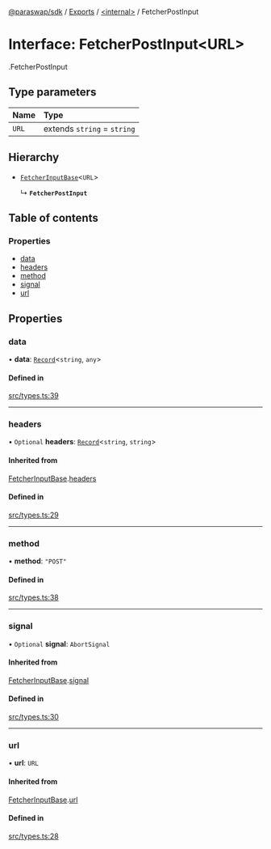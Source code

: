 [@paraswap/sdk](../README.md) / [Exports](../modules.md) / [<internal\>](../modules/internal_.md) / FetcherPostInput

# Interface: FetcherPostInput<URL\>

[<internal>](../modules/internal_.md).FetcherPostInput

## Type parameters

| Name | Type |
| :------ | :------ |
| `URL` | extends `string` = `string` |

## Hierarchy

- [`FetcherInputBase`](internal_.FetcherInputBase.md)<`URL`\>

  ↳ **`FetcherPostInput`**

## Table of contents

### Properties

- [data](internal_.FetcherPostInput.md#data)
- [headers](internal_.FetcherPostInput.md#headers)
- [method](internal_.FetcherPostInput.md#method)
- [signal](internal_.FetcherPostInput.md#signal)
- [url](internal_.FetcherPostInput.md#url)

## Properties

### data

• **data**: [`Record`](../modules/internal_.md#record)<`string`, `any`\>

#### Defined in

[src/types.ts:39](https://github.com/paraswap/paraswap-sdk/blob/master/src/types.ts#L39)

___

### headers

• `Optional` **headers**: [`Record`](../modules/internal_.md#record)<`string`, `string`\>

#### Inherited from

[FetcherInputBase](internal_.FetcherInputBase.md).[headers](internal_.FetcherInputBase.md#headers)

#### Defined in

[src/types.ts:29](https://github.com/paraswap/paraswap-sdk/blob/master/src/types.ts#L29)

___

### method

• **method**: ``"POST"``

#### Defined in

[src/types.ts:38](https://github.com/paraswap/paraswap-sdk/blob/master/src/types.ts#L38)

___

### signal

• `Optional` **signal**: `AbortSignal`

#### Inherited from

[FetcherInputBase](internal_.FetcherInputBase.md).[signal](internal_.FetcherInputBase.md#signal)

#### Defined in

[src/types.ts:30](https://github.com/paraswap/paraswap-sdk/blob/master/src/types.ts#L30)

___

### url

• **url**: `URL`

#### Inherited from

[FetcherInputBase](internal_.FetcherInputBase.md).[url](internal_.FetcherInputBase.md#url)

#### Defined in

[src/types.ts:28](https://github.com/paraswap/paraswap-sdk/blob/master/src/types.ts#L28)
